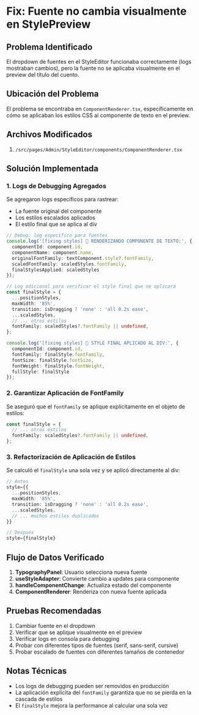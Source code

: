 # Fix: Fuente no cambia visualmente en StylePreview

## Problema Identificado
El dropdown de fuentes en el StyleEditor funcionaba correctamente (logs mostraban cambios), pero la fuente no se aplicaba visualmente en el preview del título del cuento.

## Ubicación del Problema
El problema se encontraba en `ComponentRenderer.tsx`, específicamente en cómo se aplicaban los estilos CSS al componente de texto en el preview.

## Archivos Modificados
1. `/src/pages/Admin/StyleEditor/components/ComponentRenderer.tsx`

## Solución Implementada

### 1. Logs de Debugging Agregados
Se agregaron logs específicos para rastrear:
- La fuente original del componente
- Los estilos escalados aplicados
- El estilo final que se aplica al div

```typescript
// Debug: log específico para fuentes
console.log('[fixing styles] 🎨 RENDERIZANDO COMPONENTE DE TEXTO:', {
  componentId: component.id,
  componentName: component.name,
  originalFontFamily: textComponent.style?.fontFamily,
  scaledFontFamily: scaledStyles.fontFamily,
  finalStylesApplied: scaledStyles
});

// Log adicional para verificar el style final que se aplicará
const finalStyle = {
  ...positionStyles,
  maxWidth: '85%',
  transition: isDragging ? 'none' : 'all 0.2s ease',
  ...scaledStyles,
  // ... otros estilos
  fontFamily: scaledStyles?.fontFamily || undefined,
};

console.log('[fixing styles] 🎯 STYLE FINAL APLICADO AL DIV:', {
  componentId: component.id,
  fontFamily: finalStyle.fontFamily,
  fontSize: finalStyle.fontSize,
  fontWeight: finalStyle.fontWeight,
  fullStyle: finalStyle
});
```

### 2. Garantizar Aplicación de FontFamily
Se aseguró que el `fontFamily` se aplique explícitamente en el objeto de estilos:

```typescript
const finalStyle = {
  // ... otros estilos
  fontFamily: scaledStyles?.fontFamily || undefined,
};
```

### 3. Refactorización de Aplicación de Estilos
Se calculó el `finalStyle` una sola vez y se aplicó directamente al div:

```typescript
// Antes
style={{
  ...positionStyles,
  maxWidth: '85%',
  transition: isDragging ? 'none' : 'all 0.2s ease',
  ...scaledStyles,
  // ... muchos estilos duplicados
}}

// Después
style={finalStyle}
```

## Flujo de Datos Verificado

1. **TypographyPanel**: Usuario selecciona nueva fuente
2. **useStyleAdapter**: Convierte cambio a updates para componente
3. **handleComponentChange**: Actualiza estado del componente
4. **ComponentRenderer**: Renderiza con nueva fuente aplicada

## Pruebas Recomendadas

1. Cambiar fuente en el dropdown
2. Verificar que se aplique visualmente en el preview
3. Verificar logs en consola para debugging
4. Probar con diferentes tipos de fuentes (serif, sans-serif, cursive)
5. Probar escalado de fuentes con diferentes tamaños de contenedor

## Notas Técnicas

- Los logs de debugging pueden ser removidos en producción
- La aplicación explícita del `fontFamily` garantiza que no se pierda en la cascada de estilos
- El `finalStyle` mejora la performance al calcular una sola vez